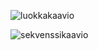 ![luokkakaavio](https://user-images.githubusercontent.com/43350226/162985352-b52b3971-d550-42b9-9a38-5907035f7ad3.PNG)

![sekvenssikaavio](https://user-images.githubusercontent.com/43350226/165351929-747a5e0b-0c30-4f72-b9d1-63ddebe85dac.png)
